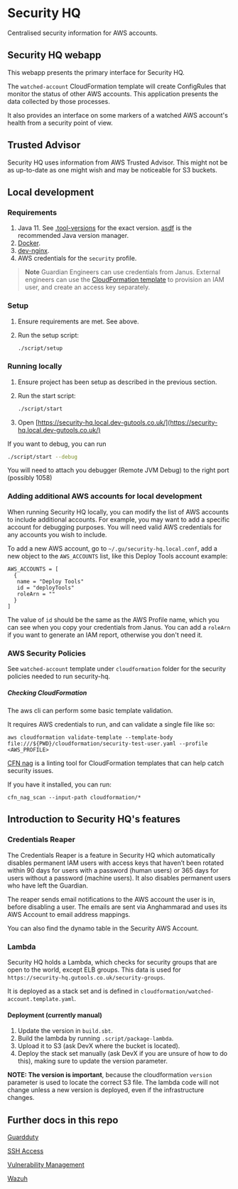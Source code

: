 # Security HQ
Centralised security information for AWS accounts.

## Security HQ webapp
This webapp presents the primary interface for Security HQ.

The `watched-account` CloudFormation template will create ConfigRules
that monitor the status of other AWS accounts. This application
presents the data collected by those processes.

It also provides an interface on some markers of a watched AWS
account's health from a security point of view.

## Trusted Advisor
Security HQ uses information from AWS Trusted Advisor.
This might not be as up-to-date as one might wish and may be noticeable for S3 buckets.

## Local development
### Requirements
1. Java 11. See [.tool-versions](.tool-versions) for the exact version. [asdf](https://asdf-vm.com/) is the recommended Java version manager.
2. [Docker](https://docs.docker.com/desktop/install/mac-install/).
3. [dev-nginx](https://github.com/guardian/dev-nginx).
4. AWS credentials for the `security` profile.

> **Note**
> Guardian Engineers can use credentials from Janus.
> External engineers can use the [CloudFormation template](cloudformation/security-test-user.yaml) to provision an IAM user, and create an access key separately.

### Setup
1. Ensure requirements are met. See above.
2. Run the setup script:

   ```bash
   ./script/setup
   ```

### Running locally
1. Ensure project has been setup as described in the previous section.
2. Run the start script:
   
   ```bash
   ./script/start
   ```
3. Open [https://security-hq.local.dev-gutools.co.uk/](https://security-hq.local.dev-gutools.co.uk/)

If you want to debug, you can run 
   ```bash
   ./script/start --debug
   ```
You will need to attach you debugger (Remote JVM Debug) to the right port (possibly 1058)

### Adding additional AWS accounts for local development
When running Security HQ locally, you can modify the list of AWS accounts to include additional accounts.
For example, you may want to add a specific account for debugging purposes. 
You will need valid AWS credentials for any accounts you wish to include.

To add a new AWS account, go to `~/.gu/security-hq.local.conf`,
add a new object to the `AWS_ACCOUNTS` list, like this Deploy Tools account example:

```
AWS_ACCOUNTS = [
  {
   name = "Deploy Tools"
   id = "deployTools"
   roleArn = ""
  }
]
```

The value of `id` should be the same as the AWS Profile name, which you can see when you copy your credentials from Janus.
You can add a `roleArn` if you want to generate an IAM report, otherwise you don't need it.

### AWS Security Policies
See `watched-account` template under `cloudformation` folder for the security policies needed to run security-hq.

##### Checking CloudFormation

The aws cli can perform some basic template validation.

It requires AWS credentials to run, and can validate a single file like so:

`aws cloudformation validate-template --template-body file:///${PWD}/cloudformation/security-test-user.yaml --profile <AWS_PROFILE>`

[CFN nag](https://github.com/stelligent/cfn_nag) is a linting tool for CloudFormation templates that can help catch security issues.

If you have it installed, you can run:

`cfn_nag_scan --input-path cloudformation/*`

## Introduction to Security HQ's features

### Credentials Reaper
The Credentials Reaper is a feature in Security HQ which automatically disables permanent IAM users
with access keys that haven’t been rotated within 90 days for users with a password (human users)
or 365 days for users without a password (machine users).
It also disables permanent users who have left the Guardian.

The reaper sends email notifications to the AWS account the user is in, before disabling a user.
The emails are sent via Anghammarad and uses its AWS Account to email address mappings.

You can also find the dynamo table in the Security AWS Account.

### Lambda
Security HQ holds a Lambda, which checks for security groups that are open to the world, except ELB groups. This data is used for `https://security-hq.gutools.co.uk/security-groups`.

It is deployed as a stack set and is defined in  `cloudformation/watched-account.template.yaml`.

#### Deployment (currently manual)
1. Update the version in `build.sbt`.
2. Build the lambda by running `.script/package-lambda`.
2. Upload it to S3 (ask DevX where the bucket is located).
3. Deploy the stack set manually (ask DevX if you are unsure of how to do this), making sure to update the version parameter.

**NOTE: The version is important**, because the cloudformation `version` parameter is used to locate the correct S3 file. The lambda code will not change unless a new version is deployed, even if the infrastructure changes. 

## Further docs in this repo
[Guardduty](hq/markdown/guardduty-sechub-common-problems.md)

[SSH Access](hq/markdown/ssh-access.md)

[Vulnerability Management](hq/markdown/vulnerability-management.md)

[Wazuh](hq/markdown/wazuh.md)
